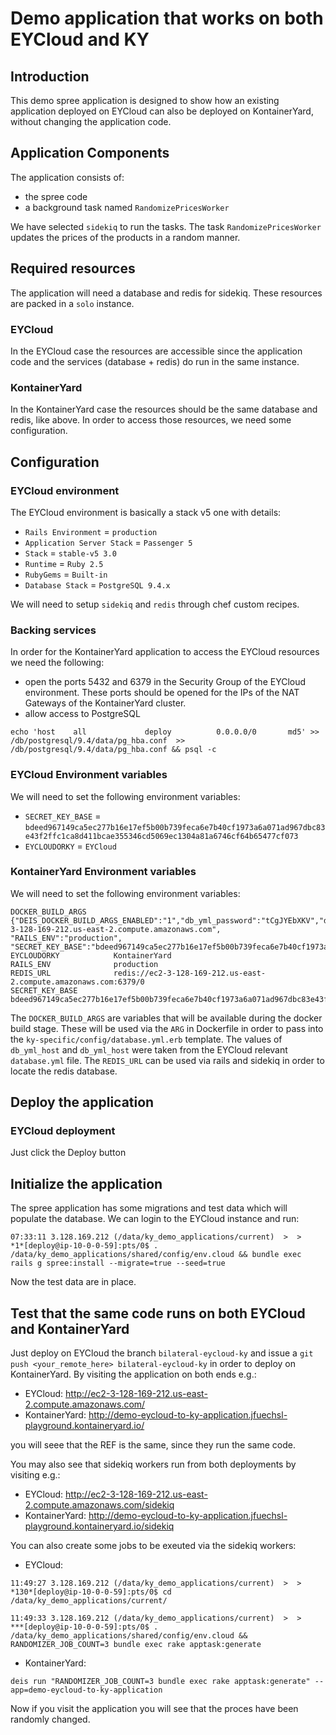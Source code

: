 # Demo application that works on both EYCloud and KY

## Introduction

This demo spree application is designed to show how an existing application deployed on EYCloud can also be deployed on KontainerYard, without changing the application code.

## Application Components

The application consists of: 
* the spree code
* a background task named `RandomizePricesWorker`

We have selected `sidekiq` to run the tasks. The task `RandomizePricesWorker` updates the prices of the products in a random manner. 

## Required resources

The application will need a database and redis for sidekiq. These resources are packed in a `solo` instance. 

### EYCloud

In the EYCloud case the resources are accessible since the application code and the services (database + redis) do run in the same instance.

### KontainerYard

In the KontainerYard case the resources should be the same database and redis, like above. In order to access those resources, we need some configuration.


## Configuration

### EYCloud environment

The EYCloud environment is basically a stack v5 one with details:

* `Rails Environment` = `production`
* `Application Server Stack` = `Passenger 5`
* `Stack` = `stable-v5 3.0`
* `Runtime` = `Ruby 2.5`
* `RubyGems` = `Built-in`
* `Database Stack` = `PostgreSQL 9.4.x`

We will need to setup `sidekiq` and `redis` through chef custom recipes.


### Backing services

In order for the KontainerYard application to access the EYCloud resources we need the following:

* open the ports 5432 and 6379 in the Security Group of the EYCloud environment. These ports should be opened for the IPs of the NAT Gateways of the KontainerYard cluster. 
* allow access to PostgreSQL

```
echo 'host    all             deploy          0.0.0.0/0       md5' >> /db/postgresql/9.4/data/pg_hba.conf  >> /db/postgresql/9.4/data/pg_hba.conf && psql -c
```


### EYCloud Environment variables

We will need to set the following environment variables:

* `SECRET_KEY_BASE` = `bdeed967149ca5ec277b16e17ef5b00b739feca6e7b40cf1973a6a071ad967dbc83e43f2ffc1ca8d411bcae355346cd5069ec1304a81a6746cf64b65477cf073`
* `EYCLOUDORKY` = `EYCloud`

### KontainerYard Environment variables

We will need to set the following environment variables:

```
DOCKER_BUILD_ARGS      {"DEIS_DOCKER_BUILD_ARGS_ENABLED":"1","db_yml_password":"tCgJYEbXKV","db_yml_host":"ec2-3-128-169-212.us-east-2.compute.amazonaws.com", "RAILS_ENV":"production", "SECRET_KEY_BASE":"bdeed967149ca5ec277b16e17ef5b00b739feca6e7b40cf1973a6a071ad967dbc83e43f2ffc1ca8d411bcae355346cd5069ec1304a81a6746cf64b65477cf073"}
EYCLOUDORKY            KontainerYard
RAILS_ENV              production
REDIS_URL              redis://ec2-3-128-169-212.us-east-2.compute.amazonaws.com:6379/0
SECRET_KEY_BASE        bdeed967149ca5ec277b16e17ef5b00b739feca6e7b40cf1973a6a071ad967dbc83e43f2ffc1ca8d411bcae355346cd5069ec1304a81a6746cf64b65477cf073
```

The `DOCKER_BUILD_ARGS` are variables that will be available during the docker build stage. These will be used via the `ARG` in Dockerfile in order to pass into the `ky-specific/config/database.yml.erb` template. The values of `db_yml_host` and `db_yml_host` were taken from the EYCloud relevant `database.yml` file. The `REDIS_URL` can be used via rails and sidekiq in order to locate the redis database. 


## Deploy the application

### EYCloud deployment 
Just click the Deploy button 

## Initialize the application

The spree application has some migrations and test data which will populate the database. We can login to the EYCloud instance and run:

```
07:33:11 3.128.169.212 (/data/ky_demo_applications/current)  >  >
*1*[deploy@ip-10-0-0-59]:pts/0$ . /data/ky_demo_applications/shared/config/env.cloud && bundle exec rails g spree:install --migrate=true --seed=true
```

Now the test data are in place. 

## Test that the same code runs on both EYCloud and KontainerYard

Just deploy on EYCloud the branch `bilateral-eycloud-ky` and issue a `git push <your_remote_here> bilateral-eycloud-ky` in order to deploy on KontainerYard. By visiting the application on both ends e.g.:

* EYCloud:        http://ec2-3-128-169-212.us-east-2.compute.amazonaws.com/
* KontainerYard:  http://demo-eycloud-to-ky-application.jfuechsl-playground.kontaineryard.io/

you will seee that the REF is the same, since they run the same code.

You may also see that sidekiq workers run from both deployments by visiting e.g.:

* EYCloud:        http://ec2-3-128-169-212.us-east-2.compute.amazonaws.com/sidekiq
* KontainerYard:  http://demo-eycloud-to-ky-application.jfuechsl-playground.kontaineryard.io/sidekiq

You can also create some jobs to be exeuted via the sidekiq workers:

* EYCloud:              

```
11:49:27 3.128.169.212 (/data/ky_demo_applications/current)  >  >
*130*[deploy@ip-10-0-0-59]:pts/0$ cd /data/ky_demo_applications/current/

11:49:33 3.128.169.212 (/data/ky_demo_applications/current)  >  >
***[deploy@ip-10-0-0-59]:pts/0$ . /data/ky_demo_applications/shared/config/env.cloud &&  RANDOMIZER_JOB_COUNT=3 bundle exec rake apptask:generate

```
* KontainerYard:

```
deis run "RANDOMIZER_JOB_COUNT=3 bundle exec rake apptask:generate" --app=demo-eycloud-to-ky-application
```

Now if you visit the application you will see that the proces have been randomly changed.


